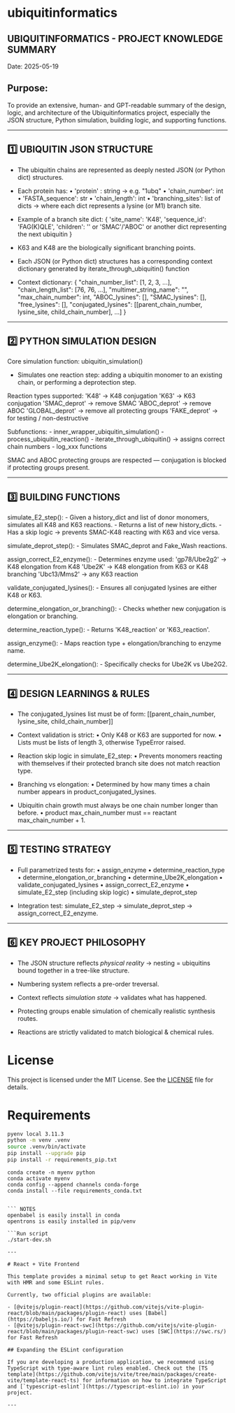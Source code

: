 # ubiquitinformatics

UBIQUITINFORMATICS - PROJECT KNOWLEDGE SUMMARY
-----------------------------------------------
Date: 2025-05-19

Purpose:
--------
To provide an extensive, human- and GPT-readable summary of the design, logic, and architecture of the Ubiquitinformatics project,
especially the JSON structure, Python simulation, building logic, and supporting functions.

-----------------------------------------------
1️⃣ UBIQUITIN JSON STRUCTURE
-----------------------------------------------

- The ubiquitin chains are represented as deeply nested JSON (or Python dict) structures.
- Each protein has:
    • 'protein' : string → e.g. "1ubq"
    • 'chain_number': int
    • 'FASTA_sequence': str
    • 'chain_length': int
    • 'branching_sites': list of dicts → where each dict represents a lysine (or M1) branch site.

- Example of a branch site dict:
    {
        'site_name': 'K48',
        'sequence_id': 'FAG(K)QLE',
        'children': '' or 'SMAC'/'ABOC' or another dict representing the next ubiquitin
    }

- K63 and K48 are the biologically significant branching points.

- Each JSON (or Python dict) structures has a corresponding context dictionary generated by iterate_through_ubiquitin() function
- Context dictionary:
    {
        "chain_number_list": [1, 2, 3, ...],
        "chain_length_list": [76, 76, ...],
        "multimer_string_name": "",
        "max_chain_number": int,
        "ABOC_lysines": [],
        "SMAC_lysines": [],
        "free_lysines": [],
        "conjugated_lysines": [[parent_chain_number, lysine_site, child_chain_number], ...]
    }

-----------------------------------------------
2️⃣ PYTHON SIMULATION DESIGN
-----------------------------------------------

Core simulation function: ubiquitin_simulation()
- Simulates one reaction step: adding a ubiquitin monomer to an existing chain, or performing a deprotection step.

Reaction types supported:
    'K48' → K48 conjugation
    'K63' → K63 conjugation
    'SMAC_deprot' → remove SMAC
    'ABOC_deprot' → remove ABOC
    'GLOBAL_deprot' → remove all protecting groups
    'FAKE_deprot' → for testing / non-destructive

Subfunctions:
    - inner_wrapper_ubiquitin_simulation()
    - process_ubiquitin_reaction()
    - iterate_through_ubiquitin() → assigns correct chain numbers
    - log_xxx functions

SMAC and ABOC protecting groups are respected — conjugation is blocked if protecting groups present.

-----------------------------------------------
3️⃣ BUILDING FUNCTIONS
-----------------------------------------------

simulate_E2_step():
    - Given a history_dict and list of donor monomers, simulates all K48 and K63 reactions.
    - Returns a list of new history_dicts.
    - Has a skip logic → prevents SMAC-K48 reacting with K63 and vice versa.

simulate_deprot_step():
    - Simulates SMAC_deprot and Fake_Wash reactions.

assign_correct_E2_enzyme():
    - Determines enzyme used:
        'gp78/Ube2g2' → K48 elongation from K48
        'Ube2K' → K48 elongation from K63 or K48 branching
        'Ubc13/Mms2' → any K63 reaction

validate_conjugated_lysines():
    - Ensures all conjugated lysines are either K48 or K63.

determine_elongation_or_branching():
    - Checks whether new conjugation is elongation or branching.

determine_reaction_type():
    - Returns 'K48_reaction' or 'K63_reaction'.

assign_enzyme():
    - Maps reaction type + elongation/branching to enzyme name.

determine_Ube2K_elongation():
    - Specifically checks for Ube2K vs Ube2G2.

-----------------------------------------------
4️⃣ DESIGN LEARNINGS & RULES
-----------------------------------------------

- The conjugated_lysines list must be of form:
    [[parent_chain_number, lysine_site, child_chain_number]]

- Context validation is strict:
    • Only K48 or K63 are supported for now.
    • Lists must be lists of length 3, otherwise TypeError raised.

- Reaction skip logic in simulate_E2_step:
    • Prevents monomers reacting with themselves if their protected branch site does not match reaction type.

- Branching vs elongation:
    • Determined by how many times a chain number appears in product_conjugated_lysines.

- Ubiquitin chain growth must always be one chain number longer than before.
    • product max_chain_number must == reactant max_chain_number + 1.

-----------------------------------------------
5️⃣ TESTING STRATEGY
-----------------------------------------------

- Full parametrized tests for:
    • assign_enzyme
    • determine_reaction_type
    • determine_elongation_or_branching
    • determine_Ube2K_elongation
    • validate_conjugated_lysines
    • assign_correct_E2_enzyme
    • simulate_E2_step (including skip logic)
    • simulate_deprot_step

- Integration test: simulate_E2_step → simulate_deprot_step → assign_correct_E2_enzyme.

-----------------------------------------------
6️⃣ KEY PROJECT PHILOSOPHY
-----------------------------------------------

- The JSON structure reflects *physical reality* → nesting = ubiquitins bound together in a tree-like structure.

- Numbering system reflects a pre-order treversal.

- Context reflects *simulation state* → validates what has happened.

- Protecting groups enable simulation of chemically realistic synthesis routes.

- Reactions are strictly validated to match biological & chemical rules.



# License

This project is licensed under the MIT License. See the [LICENSE](LICENSE) file for details.


# Requirements

```Bash
pyenv local 3.11.3
python -m venv .venv
source .venv/bin/activate
pip install --upgrade pip
pip install -r requirements_pip.txt

```

```Conda 
conda create -n myenv python
conda activate myenv
conda config --append channels conda-forge
conda install --file requirements_conda.txt


``` NOTES
openbabel is easily install in conda
opentrons is easily installed in pip/venv

```Run script
./start-dev.sh

---

# React + Vite Frontend

This template provides a minimal setup to get React working in Vite with HMR and some ESLint rules.

Currently, two official plugins are available:

- [@vitejs/plugin-react](https://github.com/vitejs/vite-plugin-react/blob/main/packages/plugin-react) uses [Babel](https://babeljs.io/) for Fast Refresh
- [@vitejs/plugin-react-swc](https://github.com/vitejs/vite-plugin-react/blob/main/packages/plugin-react-swc) uses [SWC](https://swc.rs/) for Fast Refresh

## Expanding the ESLint configuration

If you are developing a production application, we recommend using TypeScript with type-aware lint rules enabled. Check out the [TS template](https://github.com/vitejs/vite/tree/main/packages/create-vite/template-react-ts) for information on how to integrate TypeScript and [`typescript-eslint`](https://typescript-eslint.io) in your project.

---